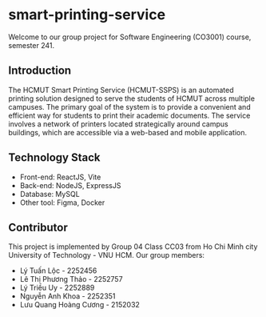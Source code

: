 # smart-printing-service
Welcome to our group project for Software Engineering (CO3001) course, semester 241.
## Introduction
The HCMUT Smart Printing Service (HCMUT-SSPS) is an automated printing solution designed to serve the students of HCMUT across multiple campuses. The primary goal of the system is to provide a convenient and efficient way for students to print their academic documents. The service involves a network of printers located strategically around campus buildings, which are accessible via a web-based and mobile application.
## Technology Stack
- Front-end: ReactJS, Vite
- Back-end: NodeJS, ExpressJS
- Database: MySQL
- Other tool: Figma, Docker
## Contributor
This project is implemented by Group 04 Class CC03 from Ho Chi Minh city University of Technology - VNU HCM. Our group members:
- Lý Tuấn Lộc - 2252456
- Lê Thị Phương Thảo - 2252757
- Lý Triều Uy - 2252889
- Nguyễn Anh Khoa - 2252351
- Lưu Quang Hoàng Cương - 2152032